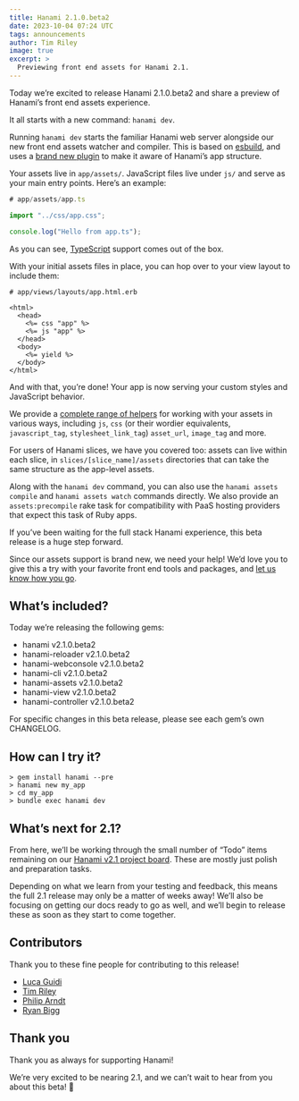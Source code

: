 ```yaml
---
title: Hanami 2.1.0.beta2
date: 2023-10-04 07:24 UTC
tags: announcements
author: Tim Riley
image: true
excerpt: >
  Previewing front end assets for Hanami 2.1.
---
```


Today we’re excited to release Hanami 2.1.0.beta2 and share a preview of Hanami’s front end assets experience.

It all starts with a new command: `hanami dev`.

Running `hanami dev` starts the familiar Hanami web server alongside our new front end assets watcher and compiler. This is based on [esbuild](https://esbuild.github.io), and uses a [brand new plugin](https://github.com/hanami/assets-js) to make it aware of Hanami’s app structure.

Your assets live in `app/assets/`. JavaScript files live under `js/` and serve as your main entry points. Here’s an example:

```ts
# app/assets/app.ts

import "../css/app.css";

console.log("Hello from app.ts");
```

As you can see, [TypeScript](https://www.typescriptlang.org) support comes out of the box.

With your initial assets files in place, you can hop over to your view layout to include them:

```erb
# app/views/layouts/app.html.erb

<html>
  <head>
    <%= css "app" %>
    <%= js "app" %>
  </head>
  <body>
    <%= yield %>
  </body>
</html>
```

And with that, you’re done! Your app is now serving your custom styles and JavaScript behavior.

We provide a [complete range of helpers](https://github.com/hanami/hanami/blob/ccf1a264e28afd3b0072af746d64af733e173b5e/lib/hanami/helpers/assets_helper.rb#L1) for working with your assets in various ways, including `js`, `css` (or their wordier equivalents, `javascript_tag`, `stylesheet_link_tag`) `asset_url`, `image_tag` and more.

For users of Hanami slices, we have you covered too: assets can live within each slice, in `slices/[slice_name]/assets` directories that can take the same structure as the app-level assets.

Along with the `hanami dev` command, you can also use the `hanami assets compile` and `hanami assets watch` commands directly. We also provide an `assets:precompile` rake task for compatibility with PaaS hosting providers that expect this task of Ruby apps.

If you’ve been waiting for the full stack Hanami experience, this beta release is a huge step forward.

Since our assets support is brand new, we need your help! We’d love you to give this a try with your favorite front end tools and packages, and [let us know how you go](https://discourse.hanamirb.org).

## What’s included?

Today we’re releasing the following gems:

- hanami v2.1.0.beta2
- hanami-reloader v2.1.0.beta2
- hanami-webconsole v2.1.0.beta2
- hanami-cli v2.1.0.beta2
- hanami-assets v2.1.0.beta2
- hanami-view v2.1.0.beta2
- hanami-controller v2.1.0.beta2

For specific changes in this beta release, please see each gem’s own CHANGELOG.

## How can I try it?

```shell
> gem install hanami --pre
> hanami new my_app
> cd my_app
> bundle exec hanami dev
```

## What’s next for 2.1?

From here, we’ll be working through the small number of “Todo” items remaining on our [Hanami v2.1 project board](https://github.com/orgs/hanami/projects/2/views/1). These are mostly just polish and preparation tasks.

Depending on what we learn from your testing and feedback, this means the full 2.1 release may only be a matter of weeks away! We’ll also be focusing on getting our docs ready to go as well, and we’ll begin to release these as soon as they start to come together.

## Contributors

Thank you to these fine people for contributing to this release!

- [Luca Guidi](https://github.com/jodosha)
- [Tim Riley](https://github.com/timriley)
- [Philip Arndt](https://github.com/parndt)
- [Ryan Bigg](https://github.com/radar)

## Thank you

Thank you as always for supporting Hanami!

We’re very excited to be nearing 2.1, and we can’t wait to hear from you about this beta! 🌸
